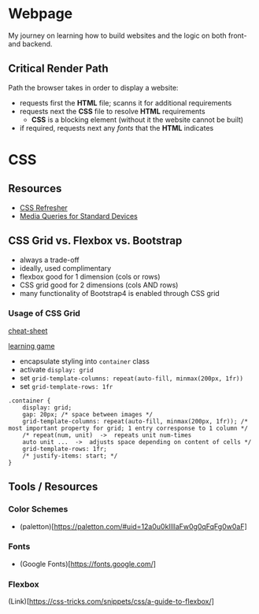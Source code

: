 # Webpage

My journey on learning how to build websites and the logic on both front- and backend.

## Critical Render Path

Path the browser takes in order to display a website:

- requests first the **HTML** file; scanns it for additional requirements
- requests next the **CSS** file to resolve **HTML** requirements
  - **CSS** is a blocking element (without it the website cannot be built)
- if required, requests next any _fonts_ that the **HTML** indicates

# CSS

## Resources

- [CSS Refresher](https://web.dev/learn/css/)
- [Media Queries for Standard Devices](https://css-tricks.com/snippets/css/media-queries-for-standard-devices/)

## CSS Grid vs. Flexbox vs. Bootstrap

- always a trade-off
- ideally, used complimentary
- flexbox good for 1 dimension (cols or rows)
- CSS grid good for 2 dimensions (cols AND rows)
- many functionality of Bootstrap4 is enabled through CSS grid

### Usage of CSS Grid

[cheat-sheet](https://grid.malven.co/)

[learning game](http://cssgridgarden.com/)

- encapsulate styling into `container` class
- activate `display: grid`
- set `grid-template-columns: repeat(auto-fill, minmax(200px, 1fr))`
- set `grid-template-rows: 1fr`

```
.container {
    display: grid;
    gap: 20px; /* space between images */
    grid-template-columns: repeat(auto-fill, minmax(200px, 1fr)); /* most important property for grid; 1 entry corresponse to 1 column */
    /* repeat(num, unit)  ->  repeats unit num-times
    auto unit ...  ->  adjusts space depending on content of cells */
    grid-template-rows: 1fr;
    /* justify-items: start; */
}
```

## Tools / Resources

### Color Schemes

- (paletton)[https://paletton.com/#uid=12a0u0kllllaFw0g0qFqFg0w0aF]

### Fonts

- (Google Fonts)[https://fonts.google.com/]

### Flexbox

(Link)[https://css-tricks.com/snippets/css/a-guide-to-flexbox/]
